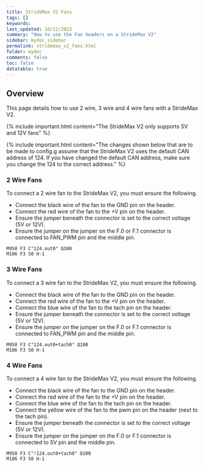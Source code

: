 ```yaml
---
title: StrideMax V2 Fans
tags: []
keywords: 
last_updated: 16/12/2023
summary: "How to use the Fan headers on a StrideMax V2"
sidebar: mydoc_sidebar
permalink: stridemax_v2_fans.html
folder: mydoc
comments: false
toc: false
datatable: true
---
```


## Overview

This page details how to use 2 wire, 3 wire and 4 wire fans with a StrideMax V2.  

{% include important.html content="The StrideMax V2 only supports 5V and 12V fans" %}

{% include important.html content="The changes shown below that are to be made to config.g assume that the StrideMax V2 uses the default CAN address of 124. If you have changed the default CAN address, make sure you change the 124 to the correct address." %}

### 2 Wire Fans

To connect a 2 wire fan to the StrideMax V2, you must ensure the following.  

* Connect the black wire of the fan to the GND pin on the header.
* Connect the red wire of the fan to the +V pin on the header.
* Ensure the jumper beneath the connector is set to the correct voltage (5V or 12V).
* Ensure the jumper on the jumper on the F.0 or F.1 connector is connected to FAN_PWM pin and the middle pin.

```text  
M950 F3 C"124.out0" Q100
M106 F3 S0 H-1
```

### 3 Wire Fans

To connect a 3 wire fan to the StrideMax V2, you must ensure the following.  

* Connect the black wire of the fan to the GND pin on the header.
* Connect the red wire of the fan to the +V pin on the header.
* Connect the blue wire of the fan to the tach pin on the header.
* Ensure the jumper beneath the connector is set to the correct voltage (5V or 12V).
* Ensure the jumper on the jumper on the F.0 or F.1 connector is connected to FAN_PWM pin and the middle pin.

```text  
M950 F3 C"124.out0+tach0" Q100
M106 F3 S0 H-1
```

### 4 Wire Fans

To connect a 4 wire fan to the StrideMax V2, you must ensure the following.  

* Connect the black wire of the fan to the GND pin on the header.
* Connect the red wire of the fan to the +V pin on the header.
* Connect the blue wire of the fan to the tach pin on the header.
* Connect the yellow wire of the fan to the pwm pin on the header (next to the tach pin).
* Ensure the jumper beneath the connector is set to the correct voltage (5V or 12V).
* Ensure the jumper on the jumper on the F.0 or F.1 connector is connected to 5V pin and the middle pin.

```text  
M950 F3 C"!124.out0+tach0" Q100
M106 F3 S0 H-1
```
